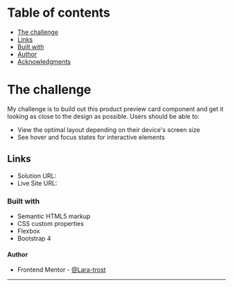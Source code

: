 # Table of contents

  - [The challenge](#the-challenge)
  - [Links](##links)
  - [Built with](###built-with)
- [Author](####author)
- [Acknowledgments](#acknowledgments)

# The challenge
My challenge is to build out this product preview card component and get it looking as close to the design as possible.
Users should be able to:

- View the optimal layout depending on their device's screen size
- See hover and focus states for interactive elements

## Links

- Solution URL: [](https://your-solution-url.com)
- Live Site URL: [](https://your-live-site-url.com)

### Built with

- Semantic HTML5 markup
- CSS custom properties
- Flexbox
- Bootstrap 4

#### Author

- Frontend Mentor - [@Lara-trost](https://www.frontendmentor.io/profile//Lara-trost)
-----------------------
